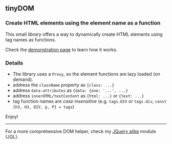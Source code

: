 ## tinyDOM

### Create HTML elements using the element name as a function

This small *library* offers a way to dynamically create HTML elements
using tag names as functions.

Check the [demonstration page](https://kooiinc.github.io/tinyDOM/Demo) to learn how it works.

### Details
- The library uses a `Proxy`, so the element functions are lazy loaded (on demand).
- address the `className` property as `{class: ...}`
- address `data-attributes` as `{data: {one: '...', ...}`
- address `innerHTML/textContent` as `{html: ...}` or `{text: ...}`
- tag function names are *case insensitive*
  (e.g. `tags.DIV` or `tags.div`, `const {h3, H3, DIV, p, P} = tags`)

Enjoy!

---
For a more comprehensive DOM helper, check my [JQuery alike](https://github.com/KooiInc/JQL) 
module (JQL).
